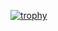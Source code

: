 [![trophy](https://github-profile-trophy.vercel.app/?username=viceice)](https://github.com/viceice)
